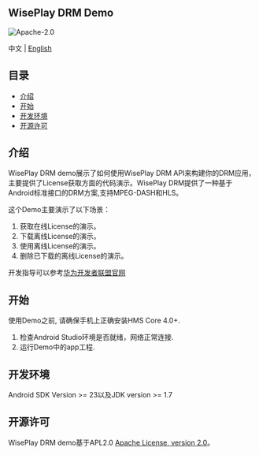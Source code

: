 ## WisePlay DRM Demo

![Apache-2.0](https://img.shields.io/badge/license-Apache-blue)

中文 | [English](https://github.com/HMS-Core/hms-wiseplay-demo/blob/master/README.md)

## 目录

 * [介绍](#介绍)
 * [开始](#开始)
 * [开发环境](#开发环境)
 * [开源许可](#开源许可)
 
 
## 介绍

WisePlay DRM demo展示了如何使用WisePlay DRM API来构建你的DRM应用，主要提供了License获取方面的代码演示。WisePlay DRM提供了一种基于Android标准接口的DRM方案,支持MPEG-DASH和HLS。    
    
这个Demo主要演示了以下场景：    
1. 获取在线License的演示。
2. 下载离线License的演示。
3. 使用离线License的演示。
4. 删除已下载的离线License的演示。

开发指导可以参考[华为开发者联盟官网](https://developer.huawei.com/consumer/en/doc/development/HMS-Guides/wiseplay-introduction)    
    
## 开始

使用Demo之前, 请确保手机上正确安装HMS Core 4.0+.    
1. 检查Android Studio环境是否就绪，网络正常连接.     
2. 运行Demo中的app工程.    
    
## 开发环境

Android SDK Version >= 23以及JDK version >= 1.7
	
## 开源许可    

WisePlay DRM demo基于APL2.0 [Apache License, version 2.0](http://www.apache.org/licenses/LICENSE-2.0)。
  


